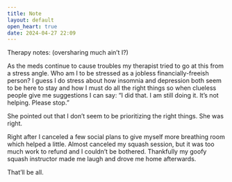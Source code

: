 ```yaml
---
title: Note
layout: default
open_heart: true
date: 2024-04-27 22:09
---
```


Therapy notes: (oversharing much ain’t I?)

As the meds continue to cause troubles my therapist tried to go at this from a stress angle. Who am I to be stressed as a jobless financially-freeish person? I guess I do stress about how insomnia and depression both seem to be here to stay and how I must do all the right things so when clueless people give me suggestions I can say: “I did that. I am still doing it. It’s not helping. Please stop.”

She pointed out that I don’t seem to be prioritizing the right things. She was right.

Right after I canceled a few social plans to give myself more breathing room which helped a little. Almost canceled my squash session, but it was too much work to refund and I couldn’t be bothered. Thankfully my goofy squash instructor made me laugh and drove me home afterwards.

That’ll be all.

